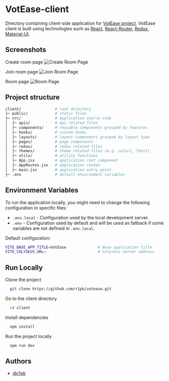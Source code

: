 # VotEase-client

Directory containing client-side application for [VotEase project](https://github.com/r1pk/votease). VotEase client is built using technologies such as [React](https://reactjs.org/), [React-Router](https://reactrouter.com), [Redux](https://redux.js.org/), [Material-UI](https://mui.com/).

## Screenshots

Create room page
![Create Room Page](https://i.imgur.com/Gxzsq8i.png)

Join room page
![Join Room Page](https://i.imgur.com/19Lau6e.png)

Room page
![Room Page](https://i.imgur.com/e7uDkSv.png)

## Project structure

```bash
client/               # root directory
├─ public/            # static files
├─ src/               # application source code
│  ├─ apis/           # api related files
│  ├─ components/     # reusable components grouped by features
│  ├─ hooks/          # custom hooks
│  ├─ layouts/        # layout components grouped by layout type
│  ├─ pages/          # page components
│  ├─ redux/          # redux related files
│  ├─ themes/         # theme related files (e.g. colors, fonts)
│  ├─ utils/          # utility functions
│  ├─ App.jsx         # application root component
│  ├─ AppRoutes.jsx   # application routes
│  ├─ main.jsx        # application entry point
├─ .env               # default environment variables
```

## Environment Variables

To run the application locally, you might need to change the following configuration in specific files:

- `.env.local` - Configuration used by the local development server.
- `.env` - Configuration used by default and will be used as fallback if some variables are not defined in `.env.local`.

Default configuration:

```bash
VITE_BASE_APP_TITLE=VotEase              # Base application title
VITE_COLYSEUS_URL=                       # Colyseus server address
```

## Run Locally

Clone the project

```bash
  git clone https://github.com/r1pk/votease.git
```

Go to the client directory

```bash
  cd client
```

Install dependencies

```bash
  npm install
```

Run the project locally

```bash
  npm run dev
```

## Authors

- [@r1pk](https://github.com/r1pk)
